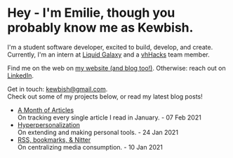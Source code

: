 # Hey - I'm Emilie, though you probably know me as Kewbish. 
I'm a student software developer, excited to build, develop, and create. Currently, I'm an intern at [Liquid Galaxy](https://liquidgalaxy.eu) and a [vhHacks](https://vhhacks.ca) team member.

Find me on the web on [my website (and blog too!)](https://kewbi.sh/). Otherwise: reach out on [LinkedIn](https://www.linkedin.com/in/kewbish/).

Get in touch: [kewbish@gmail.com](mailto:kewbish@gmail.com).  
Check out some of my projects below, or read my latest blog posts!

<!--bp-->
- [A Month of Articles](https://kewbi.sh/blog/posts/210207/)  
On tracking every single article I read in January. - 07 Feb 2021
- [Hyperpersonalization](https://kewbi.sh/blog/posts/210124/)  
On extending and making personal tools. - 24 Jan 2021
- [RSS, bookmarks, & Nitter](https://kewbi.sh/blog/posts/210110/)  
On centralizing media consumption. - 10 Jan 2021
